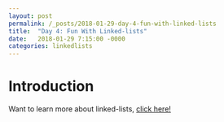```yaml
---
layout: post
permalink: /_posts/2018-01-29-day-4-fun-with-linked-lists
title:  "Day 4: Fun With Linked-lists"
date:   2018-01-29 7:15:00 -0000
categories: linkedlists
---
```


# Introduction
Want to learn more about linked-lists, [click here!](../interview/resources)

<!-- 
# Warm-up Question
**List Length, even or odd:** Given a singly-linked list (not built-in), check whether its length is even or odd in a single pass. 

**Input:** Node node

**Output** an integer

**Constraints:** 
*   ??
*   ??

## Solution:

```java
    class Node {
        int data;
        Node next;

        Node(int data, Node next) {
            this.data = data;
            this.next = next;
        }
    }

    public Boolean isListEven(Node head) {
        if (head == null) return true;
        int i = 1;
        while (head.next != null) {
            i++;
            head = head.next;
        }
        return (i%2 == 0);
    }

```

## Discussion
Obviously we have built in data type of linked list with the size property for this reason, but this is a good example of dealing with simple custom structures you may face.


# First Question
**List Palindrome:** Given a singly-linked list, determine if the list represents a palindrome.

**Input:** Node node

**Output** boolean

**Constraints:** 
*	???
*	???

## Solution:
```java
    class Node {
        int data;
        Node next;

        Node(int data, Node next) {
            this.data = data;
            this.next = next;
        }
    }

    public boolean isListPalindrome(Node head) {
        if (head == null || head.next == null) return true;
        StringBuilder sb = new StringBuilder();
        Node cur = head;
        while (cur != null) {
            sb.add(cur.data);
            cur = cur.next;
        }
        int n = sb.size();
        for (int i = 0; i < n/2; i++) 
            if (sb.charAt(i) != sb.charAt(n-i-1)) 
                return false;
        return true;
        
    }

```

## Discussion

*This is a typical palindrome question, with no constraints of extra space, we had no problem, but what if we couldn't use extra space???*

# Second Question
**Remove Duplicates:** Given a singly-linked list, return the head of the list after removing duplicates.

**Input:** Node node

**Output** Node node

**Constraints:** 
*	???
*	???

## Solution:
```java
    class Node {
        int data;
        Node next;

        Node(int data, Node next) {
            this.data = data;
            this.next = next;
        }
    }

    public Node removeDups(Node head) {
        if (node == null) return null;
        Set<Integer> set = new HashSet<>();
        Node cur = head, dummy = cur;
        set.add(cur.data);
        while (cur.next != null) {
            if (!set.add(cur.next.data)) {
                cur.next = cur.next.next;
                if (cur == null) break;
            } else {
                cur = cur.next;
            }
        }
        return dummy;
    }

```

## Discussion
Here we are taking advantage of the Set data structure and are accomplishing this goal in a single pass!



# Third Question - Singly Linked List
**Delete tail:** Given a singly linked list that is also circular, delete the tail and return the head node that is pointed to by the new tail.

**Input:** (Node) 1 -> 2 -> 3 -> 4 -> 1

**Output** (Node) 1 -> 2 -> 3 -> 1

**Constraints:** 
*	???
*	??

## Solution:
```java

    class Node {
        int data;
        Node next;

        Node(int data, Node next) {
            this.data = data;
            this.next = next;
        }
    }

    public Node deleteTail(Node head) {
        if (head == null) return null;
        Node prev = head;
        Node cur = head.next;
        while (cur.next != head) {
            prev = prev.next;    
            cur = prev.next;
        }
        prev.next = prev.next.next;
        cur.next = null;
        return prev.next;
    }

```


## Discussion
This is an improvement on singly linked lists giving us the option to use circularity.
However, keep in mind this is not doubly-linked, therefore we don't have the full benefits yet.


-->